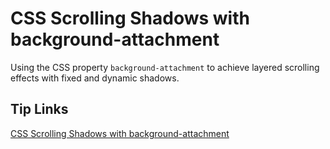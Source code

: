 # CSS Scrolling Shadows with background-attachment

Using the CSS property `background-attachment` to achieve layered scrolling effects with fixed and dynamic shadows.

## Tip Links

[CSS Scrolling Shadows with background-attachment](https://front.tips/scrolling-shadows-background-attachment/#tip-links)
